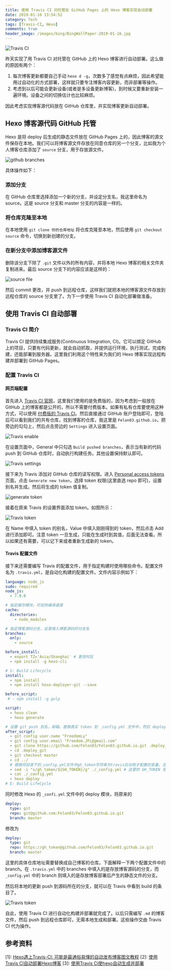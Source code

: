 ```yaml
---
title: 使用 Travis CI 对托管在 GitHub Pages 上的 Hexo 博客实现自动部署
date: 2019-01-16 13:54:52
category: Tech
tags: [Travis-CI, Hexo]
comments: true
header_image: /images/bing/BingWallPaper-2019-01-16.jpg
---
```


![Travis CI](/images/imagesource/19-01-16/TravisCI-Full-Color.png)

昨天实现了用 Travis CI 对托管在 GitHub 上的 Hexo 博客进行自动部署。这么做的原因有两个：

1. 每次博客更新都要自己手动 `hexo d -g`，次数多了感觉有点麻烦，因此希望能用过自动化的方式部署，这样就只要专注博客内容更新，而非部署等操作。
2. 考虑到以后可能会更新设备(或者是多设备更新博客)，到时候又要重新安装一遍环境。设备之间的切换估计也比较麻烦。

因此考虑实现博客源代码放在 GitHub 仓库里，并实现博客更新自动部署。

<!--more-->

## Hexo 博客源代码 GitHub 托管

Hexo 是将 deploy 后生成的静态文件放在 GitHub Pages 上的，因此博客的源文件保存在本地。我们可以将博客源文件存放在同意仓库的另一个分支，比如我为个人博客仓库添加了 `source` 分支，用于存放源文件。

![github branches](/images/imagesource/19-01-16/2019-01-16-1.png)

具体操作如下：

### 添加分支

在 GitHub 仓库里选择添加一个新的分支，并设定分支名，我这里命名为 source。这是 source 分支和 master 分支的内容是一样的。

### 将仓库克隆至本地

在本地使用 `git clone 你的仓库地址` 将仓库克隆至本地，然后使用 `git checkout source` 命令，切换到新创建的分支。

### 在新分支中添加博客源文件

删除该分支下除了 `.git` 文件以外的所有内容，并将本地 Hexo 博客的相关文件夹复制进来。最后 source 分支下的内容应该是这样的：

![source file](/images/imagesource/19-01-16/2019-01-16-2.png)

然后 commit 更改，并 push 到远程仓库，这样我们就把本地的博客源文件存放到远程仓库的 source 分支里了。为下一步使用 Travis CI 自动化部署做准备。

## 使用 Travis CI 自动部署

### Travis CI 简介

Travis CI 提供持续集成服务(Continuous Integration, CI)。它可以绑定 GitHub 上的项目，只要有代码更新，就会自动抓取，并提供运行环境，执行测试，完成构建，还能部署到服务器。这里我们利用这个特性来为我们的 Hexo 博客实现远程构建并部署到 GitHub Pages。

### 配置 Travis CI

#### 网页端配置

首先进入 [Travis CI 官网](https://travis-ci.org/)，这里我们使用的是免费版的，因为考虑到一般放在 GitHub 上的博客都是公开的，所以不需要付费版本。如果有私有仓库要使用这种方式，可以使用 [付费版的 Travis CI](https://travis-ci.com/)。然后直接通过 GitHub 账户登陆即可，登陆后可以看到我们的共有仓库，找到博客的仓库，我这里是 `Felon03.github.io`，把旁边的勾勾上，然后点击旁边的 `Settings` 进入设置页面。

![Travis enable](/images/imagesource/19-01-16/2019-01-16-3.png)

在设置页面中，General 中只勾选 `Build pushed branches`，表示当有新的代码 push 到 GitHub 仓库时，自动执行构建任务。其他设置保持默认即可。

![Travis settings](/images/imagesource/19-01-16/2019-01-16-4.png)

接下来为 Travis 添加对 GitHub 仓库的读写权限。进入 [Personal access tokens](https://github.com/settings/tokens) 页面，点击 `Generate new token`，选择 token 权限(这里直选 repo 即可)，设置别名并生成。然后将生成的 token 值复制。

![generate token](/images/imagesource/19-01-16/2019-01-16-5.png)

接着在原来 Travis 的设置界面添加 token。如图所示：

![Travis token](/images/imagesource/19-01-16/2019-01-16-6.png)

在 Name 中填入 token 的别名，Value 中填入刚刚得到的 token，然后点击 Add 进行添加即可。注意 token 一旦生成，只能在生成时到其值，后面无法查看。所以如果还有需要，可以记下来或者重新生成新的 token。

#### Travis 配置文件

接下来还需要编写 Travis 的配置文件，用于指定构建时使用哪些命令。配置文件名为 `.travis.yml`，是自动化构建的配置文件。文件内容示例如下：

```yml
language: node_js
sudo: required
node_js:
  - 7.9.0

# 指定缓存模块，可加快编译速度
cache:
  directories:
    - node_modules

# 指定博客源码分支，这里填入博客源码的分支名
branches:
  only:
    - source

before_install:
  - export TZ='Asia/Shanghai' # 更改时区
  - npm install -g hexo-cli

# S: Build Lifecycle
install:
  - npm install
  - npm install hexo-deployer-git --save

before_script:
 # - npm install -g gulp

script:
  - hexo clean
  - hexo generate

# 设置 git push 别名，邮箱。替换真实 token 到 _config.yml 文件中，然后 deploy 部署
after_script:
  - git config user.name "FreedomLy"
  - git config user.email "Freedom.JFL@gmail.com"
  - git clone https://github.com/Felon03/Felon03.github.io.git .deploy_git # 解决 commit 清空问题
  - cd .deploy_git
  - git checkout master
  - cd ../
  # 替换同目录下的_config.yml文件中gh_token字符串为travis后台刚才配置的变量，注意此处sed命令用了双引号。单引号无效！
  - sed -i "s/gh_token/${GH_TOKEN}/g" ./_config.yml # 这里的 GH_TOKEN 名字要和网页中定义的别名一致
  - cat ./_config.yml
  - hexo deploy
# E: Build LifeCycle
```

同时修改 Hexo 的 `_confi.yml` 文件中的 deploy 模块，将原来的

```yml
deploy:
  type: git
  repo: git@github.com:Felon03/Felon03.github.io.git
  branch: master
```

修改为

```yml
deploy:
  type: git
  repo: https://gh_token@github.com/Felon03/Felon03.github.io.git
  branch: master
```

这里的具体仓库地址需要替换成自己博客的仓库。下面解释一下两个配置文件中的 branch。在 `.travis.yml` 中的 branches 中填入的是存放博客源码的分支，而 `_config.yml` 中的 branch 则填入的是存放博客部署后产生的静态文件的分支。

然后将本地的更新 push 到源码所在的分支，就可以在 Travis 中看到 build 的条目了。

![Travis token](/images/imagesource/19-01-16/2019-01-16-7.png)

自此，使用 Travis CI 进行自动化构建并部署就完成了。以后只需编写 `.md` 的博客文件，然后 push 到远程仓库即可，无需本地生成和部署。这些操作交由 Travis CI 代为操作。

## 参考资料

[1]: [Hexo遇上Travis-CI: 可能是最通俗易懂的自动发布博客图文教程](https://blog.csdn.net/Xiong_IT/article/details/78675874)
[2]: [使用Travis CI自动部署Hexo博客](https://www.itfanr.cc/2017/08/09/using-travis-ci-automatic-deploy-hexo-blogs/)
[3]: [使用Travis Ci使hexo自动生成并部署](https://blog.xingoxu.com/2016/12/use-travis-ci-your-blog/)